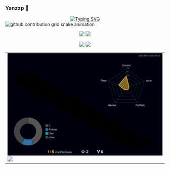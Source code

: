 ### Yanzzp 👋


<div align="center">
    <!-- dynamic typing effect 动态打字效果 -->
    <div align="center">
        <a href="https://git.io/typing-svg">
            <img src="https://readme-typing-svg.demolab.com?font=Fira+Code&pause=1000&color=96F7AB&center=true&width=435&lines=Hello%2C+I'm+Yanzzp!" alt="Typing SVG" />
        </a>
    </div>
</div>

<picture>
  <source media="(prefers-color-scheme: dark)" srcset="https://raw.githubusercontent.com/Yanzzp/Yanzzp/output/github-contribution-grid-snake-dark.svg">
  <source media="(prefers-color-scheme: light)" srcset="https://raw.githubusercontent.com/Yanzzp/Yanzzp/output/github-contribution-grid-snake.svg">
  <img alt="github contribution grid snake animation" src="https://raw.githubusercontent.com/Yanzzp/Yanzzp/output/github-contribution-grid-snake.svg">
</pi
cture>
<p align="center">
    <img src="https://img.shields.io/badge/-C++-00599C?style=flat-square&logo=c"/>
    <img src="https://img.shields.io/badge/C-00599C?style=flat-square&logo=c&logoColor=white"/>
    
</p>

<div align="center">
    <img align="" height="180px" src="https://github-readme-stats.vercel.app/api?username=Yanzzp&show_icons=true&theme=tokyonight" class="image"  />
    <img align="" height="180px" src="https://github-readme-stats.vercel.app/api/top-langs/?username=Yanzzp&layout=compact&theme=tokyonight" class="image" />   
</div>

<table>
    <tr>
        <td>
            <img src="https://github.com/Yanzzp/Yanzzp/blob/main/profile-3d-contrib/profile-night-rainbow.svg" class="image"/>
        	<img src="https://github-readme-activity-graph.vercel.app/graph?username=Yanzzp&theme=xcode" class="image"/>
        </td>
    </tr>
</table>


